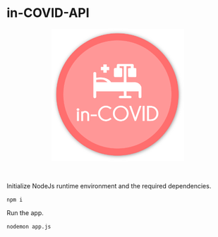 # in-COVID-API
<p align="center">
    <img src="/src/logoFULL.png" width="300" title="logo">
</p>

<br>

Initialize NodeJs runtime environment and the required dependencies.

    npm i

Run the app.

    nodemon app.js
